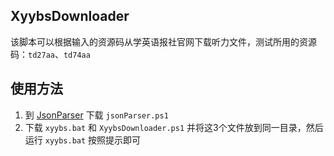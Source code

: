 ## XyybsDownloader
该脚本可以根据输入的资源码从学英语报社官网下载听力文件，测试所用的资源码：```td27aa```、```td74aa```
## 使用方法
1. 到 [JsonParser](https://github.com/WangHaonie/BatchScripts/tree/main/JsonParser) 下载 ```jsonParser.ps1```
2. 下载 ```xyybs.bat``` 和 ```XyybsDownloader.ps1``` 并将这3个文件放到同一目录，然后运行 ```xyybs.bat``` 按照提示即可
